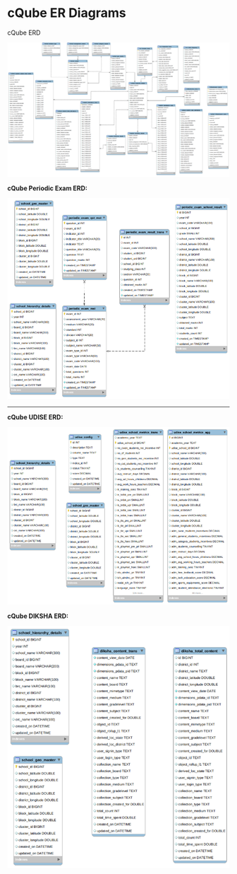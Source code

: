 # cQube ER Diagrams

cQube ERD

![](<../.gitbook/assets/image (3) (1).png>)



**cQube Periodic Exam ERD:**

![](<../.gitbook/assets/image (2) (1).png>)

****

**cQube UDISE ERD:**

![](<../.gitbook/assets/image (1) (1).png>)



**cQube DIKSHA ERD:**

![](<../.gitbook/assets/image (1).png>)
